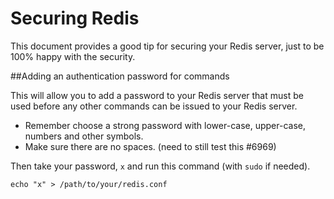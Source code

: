 Securing Redis
==============

This document provides a good tip for securing your Redis server, just to be 100% happy with the security.

##Adding an authentication password for commands

This will allow you to add a password to your Redis server that must be used before any other commands can be issued to your Redis server.

* Remember choose a strong password with lower-case, upper-case, numbers and other symbols.
* Make sure there are no spaces. (need to still test this #6969)

Then take your password, `x` and run this command (with `sudo` if needed).

    echo "x" > /path/to/your/redis.conf
